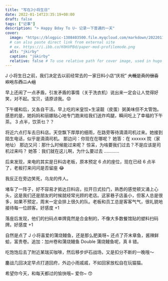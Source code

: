 ```yaml
---
title: "写在J小将生日"
date: 2022-01-14T23:35:19+08:00
draft: false
tags: ["记事"]
description: "> Happy Bday To U~ 记录一下普通的一天"
cover:
  image: "https://blogpic-1308403500.file.myqcloud.com/markdown/20220115002134.png"
  # can also paste direct link from external site
  # ex. https://i.ibb.co/K0HVPBd/paper-mod-profilemode.png
  alt: "jkirby"
  caption: "j&kirby"
  relative: false # To use relative path for cover image, used in hugo Page-bundles
---
```


J 小将生日之前，我们决定去以前经常去的一家日料小店“庆祝”
~~大概是真的很喜欢吃东西二人组~~

早上还闹了一点矛盾，引发矛盾的事情（关于洗衣机）说出来一定会让人觉得好笑，对不起。宝贝，请原谅我。😟

下午缓和后，又各自干活。早上吃的米皇饺+生滚靓（皮蛋）粥美味但不太管饱。感恩的是，她妈妈和丽娜贴心地专门跑来给我们送炸鸡腿，瞬间吃上了幸福的下午茶。
3 点半，饮茶乜？？

将近六点打车去日料店。天空飘下厚厚的细雨，在路旁等待滴滴司机过来。她接到陌生电话，似乎是滴滴司机。
那边问：你现在在哪呢？
她答：在 xxxxxx 院（家地址）
那边又问：那什么时候能过来呢？
惊呆，为啥要我们过去？不是应该是司机过来吗？
她答：我们就在这儿啊，为什么要过去
…………

后来发现，来电的其实是日料店老板，原本预定 6 点的座位，现在已经 6 点半了，老板打来问问是否留座 😂

我反正在旁边笑死，乌龙的传人。

堵车了一阵子，好不容易才抵达日料店，拉开日式拉门，熟悉的感觉顿又涌上心头，这是我们还是朋友的时候就经常光顾的老店。这家巷子店虽小，但客人总是很多，如果不预定，周末一定会排上很久的队。老板和员工总是客客气气，很礼貌地接待每一位顾客。好感度 +1

落座后发现，他们的扫码点单牌竟然是合金制的，不像大多数餐馆贴的塑料扫码牌。好感度 +1

自然是点了 J 小将喜爱的蒲烧鳗鱼，还是那么肥美呀~ 还点了芥末章鱼，酱辣鲜蛤，富贵卷。追加：加州卷和蒲烧鳗鱼
Double 蒲烧鳗鱼呢，真 8 错。

吃饱饱后去了附近某瑞买咖啡，然后移步炉石战场，又是扣分不断的一晚哦～

鏖战几回决定早点打道回府，外边小雨戚戚，不如回家放松自在玩猫猫。

希望你今天，和每天都过的愉快哦~ 爱你~ 😙
